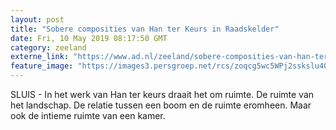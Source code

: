 ```yaml
---
layout: post
title: "Sobere composities van Han ter Keurs in Raadskelder"
date: Fri, 10 May 2019 08:17:50 GMT
category: zeeland
externe_link: "https://www.ad.nl/zeeland/sobere-composities-van-han-ter-keurs-in-raadskelder~afdb3a86/"
feature_image: "https://images3.persgroep.net/rcs/zoqcg5wc5WPj2sskslu4O2kmW8s/diocontent/147816026/_fitwidth/400/?appId=21791a8992982cd8da851550a453bd7f&quality=0.7"
---
```


SLUIS - In het werk van Han ter keurs draait het om ruimte. De ruimte van het landschap. De relatie tussen een boom en de ruimte eromheen. Maar ook de intieme ruimte van een kamer.
